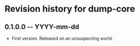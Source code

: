 # Revision history for dump-core

## 0.1.0.0  -- YYYY-mm-dd

* First version. Released on an unsuspecting world.
